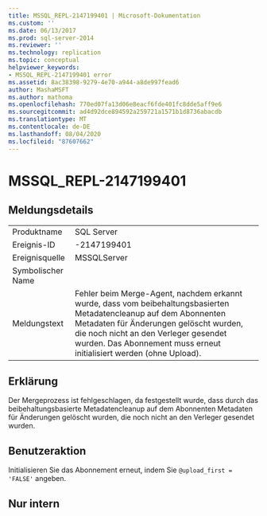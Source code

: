 ```yaml
---
title: MSSQL_REPL-2147199401 | Microsoft-Dokumentation
ms.custom: ''
ms.date: 06/13/2017
ms.prod: sql-server-2014
ms.reviewer: ''
ms.technology: replication
ms.topic: conceptual
helpviewer_keywords:
- MSSQL_REPL-2147199401 error
ms.assetid: 8ac38398-9279-4e70-a944-a8de997fead6
author: MashaMSFT
ms.author: mathoma
ms.openlocfilehash: 770ed07fa13d06e8eacf6fde401fc8dde5aff9e6
ms.sourcegitcommit: ad4d92dce894592a259721a1571b1d8736abacdb
ms.translationtype: MT
ms.contentlocale: de-DE
ms.lasthandoff: 08/04/2020
ms.locfileid: "87607662"
---
```

# <a name="mssql_repl-2147199401"></a>MSSQL_REPL-2147199401
    
## <a name="message-details"></a>Meldungsdetails  
  
|||  
|-|-|  
|Produktname|SQL Server|  
|Ereignis-ID|-2147199401|  
|Ereignisquelle|MSSQLServer|  
|Symbolischer Name||  
|Meldungstext|Fehler beim Merge-Agent, nachdem erkannt wurde, dass vom beibehaltungsbasierten Metadatencleanup auf dem Abonnenten Metadaten für Änderungen gelöscht wurden, die noch nicht an den Verleger gesendet wurden. Das Abonnement muss erneut initialisiert werden (ohne Upload).|  
  
## <a name="explanation"></a>Erklärung  
 Der Mergeprozess ist fehlgeschlagen, da festgestellt wurde, dass durch das beibehaltungsbasierte Metadatencleanup auf dem Abonnenten Metadaten für Änderungen gelöscht wurden, die noch nicht an den Verleger gesendet wurden.  
  
## <a name="user-action"></a>Benutzeraktion  
 Initialisieren Sie das Abonnement erneut, indem Sie `@upload_first = 'FALSE'` angeben.  
  
## <a name="internal-only"></a>Nur intern  
  

